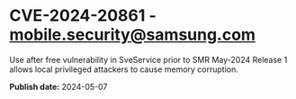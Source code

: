 # CVE-2024-20861 - mobile.security@samsung.com

Use after free vulnerability in SveService prior to SMR May-2024 Release 1 allows local privileged attackers to cause memory corruption.

**Publish date:** 2024-05-07
